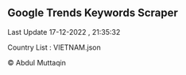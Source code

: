 

## Google Trends Keywords Scraper 
 
Last Update 17-12-2022 , 21:35:32

Country List :
VIETNAM.json



© Abdul Muttaqin 
